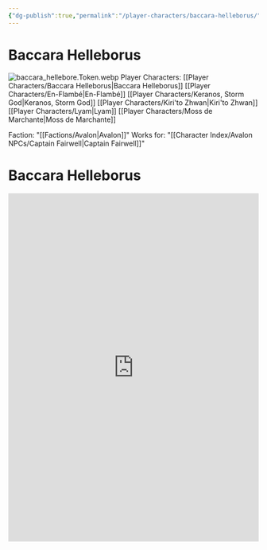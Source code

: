 ```yaml
---
{"dg-publish":true,"permalink":"/player-characters/baccara-helleborus/","pinned":"true","tags":["Avalon","PC"],"created":"2025-05-27T20:09:32.000-05:00"}
---
```


# Baccara Helleborus

![baccara_hellebore.Token.webp](/img/user/Assets/Voidbound%20token%20images/baccara_hellebore.Token.webp)
Player Characters: [[Player Characters/Baccara Helleborus\|Baccara Helleborus]] [[Player Characters/En-Flambé\|En-Flambé]] 
[[Player Characters/Keranos, Storm God\|Keranos, Storm God]] [[Player Characters/Kiri'to Zhwan\|Kiri'to Zhwan]] [[Player Characters/Lyam\|Lyam]] [[Player Characters/Moss de Marchante\|Moss de Marchante]]

Faction: "[[Factions/Avalon\|Avalon]]"
Works for: "[[Character Index/Avalon NPCs/Captain Fairwell\|Captain Fairwell]]"

# Baccara Helleborus

<iframe src="https://app.box.com/embed/s/leump36u7b8gz6hv7lvmskz9imwf4tym?sortColumn=date" width="100%" height="700" frameborder="0" allowfullscreen webkitallowfullscreen msallowfullscreen></iframe>
